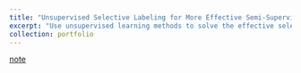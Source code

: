 ```yaml
---
title: "Unsupervised Selective Labeling for More Effective Semi-Supervised Learning"
excerpt: "Use unsupervised learning methods to solve the effective selection problem of labeled samples in semi-supervised learning. (2022/11/01)<br/>"
collection: portfolio
---
```


[note](http://xtwusamantha.github.io/files/Unsupervised_Selective_Labeling_SSL_ECCV22.pdf)
